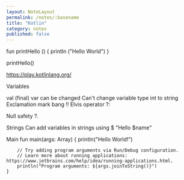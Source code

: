 ```yaml
---
layout: NoteLayout
permalink: /notes/:basename
title: "Kotlin"
category: notes
published: false
---
```




fun printHello () {
println ("Hello World")
}

printHello()

https://play.kotlinlang.org/

Variables 

val (final)
var can be changed
Can't change variable type int to string
Exclamation mark bang !! 
Elvis operator ?:

Null safety
?.

Strings
Can add variables in strings 
using $ 
"Hello $name"


Main
fun main(args: Array<String>) {
println("Hello World!")

        // Try adding program arguments via Run/Debug configuration.
        // Learn more about running applications: https://www.jetbrains.com/help/idea/running-applications.html.
        println("Program arguments: ${args.joinToString()}")
    }